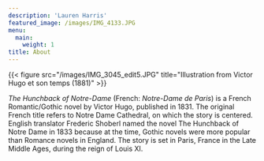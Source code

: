 ```yaml
---
description: 'Lauren Harris'
featured_image: /images/IMG_4133.JPG
menu:
  main:
    weight: 1
title: About
---
```

{{< figure src="/images/IMG_3045_edit5.JPG" title="Illustration from Victor Hugo et son temps (1881)" >}}

_The Hunchback of Notre-Dame_ (French: _Notre-Dame de Paris_) is a French Romantic/Gothic novel by Victor Hugo, published in 1831. The original French title refers to Notre Dame Cathedral, on which the story is centered. English translator Frederic Shoberl named the novel The Hunchback of Notre Dame in 1833 because at the time, Gothic novels were more popular than Romance novels in England. The story is set in Paris, France in the Late Middle Ages, during the reign of Louis XI.
